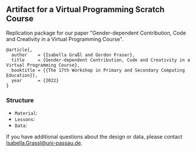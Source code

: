 ## Artifact for a Virtual Programming Scratch Course

Replication package for our paper "Gender-dependent Contribution, Code and Creativity in a Virtual Programming Course".

```
@article{,
  author    = {Isabella Graßl and Gordon Fraser},
  title     = {Gender-dependent Contribution, Code and Creativity in a Virtual Programming Course},
  booktitle = {{The 17th Workshop in Primary and Secondary Computing Education}},
  year      = {2022}
}
```

### Structure
- `Material`:
- `Lessons`: 
- `Data`:

If you have additional questions about the design or data, please contact Isabella.Grassl@uni-passau.de.
